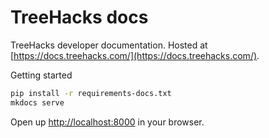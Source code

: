 # TreeHacks docs

TreeHacks developer documentation. Hosted at [https://docs.treehacks.com/](https://docs.treehacks.com/).

Getting started

```bash
pip install -r requirements-docs.txt
mkdocs serve
```

Open up [http://localhost:8000](http://localhost:8000) in your browser.

